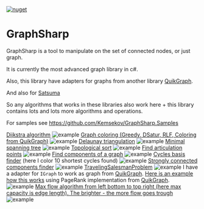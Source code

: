 [![nuget](https://img.shields.io/nuget/v/Kemsekov.GraphSharp.svg)](https://www.nuget.org/packages/Kemsekov.GraphSharp/) 
# GraphSharp
GraphSharp is a tool to manipulate on the set of connected nodes, or just graph. 

It is currently the most advanced graph library in c#.

Also, this library have adapters for graphs from another library [QuikGraph](https://github.com/KeRNeLith/QuikGraph).

And also for [Satsuma](https://github.com/unchase/Unchase.Satsuma)

So any algorithms that works in these libraries also work here + this library contains lots and lots more algorithms and operations.


For samples see https://github.com/Kemsekov/GraphSharp.Samples

[Dijkstra algorithm](https://github.com/Kemsekov/GraphSharp.Samples/tree/main/samples/Dijkstra's%20algorithm)
![example](https://user-images.githubusercontent.com/57869319/149961444-a0afc184-7119-4a8c-99de-4d15f587559f.jpg)
[Graph coloring (Greedy, DSatur, RLF, Coloring from QuikGraph)](https://github.com/Kemsekov/GraphSharp.Samples/tree/main/samples/GraphColoring)
![example](https://user-images.githubusercontent.com/57869319/161608380-1e82a976-16bc-4fca-a249-c5aa0efdb948.jpg)
[Delaunay triangulation](https://github.com/Kemsekov/GraphSharp.Samples/tree/main/samples/DelaunayTriangulation)
![example](https://user-images.githubusercontent.com/57869319/174455462-f0a7b769-33b8-47b9-b6a6-2936c02f4cbb.jpg)
[Minimal spanning tree](https://github.com/Kemsekov/GraphSharp.Samples/tree/main/samples/Tree)
![example](https://user-images.githubusercontent.com/57869319/174455464-e4b8723b-0158-4a9c-ace1-a9e7dc423913.jpg)
[Topological sort](https://github.com/Kemsekov/GraphSharp.Samples/tree/main/samples/TopologicalSort)
![example](https://user-images.githubusercontent.com/57869319/174638380-b39624b7-8c99-4544-a69b-f99f589d72b4.jpg)
[Find articulation points](https://github.com/Kemsekov/GraphSharp.Samples/tree/main/samples/ArticulationPointsFinder)
![example](https://user-images.githubusercontent.com/57869319/176494620-2cb92342-aa2d-432f-bfc6-ca503017464d.jpg)
[Find components of a graph](https://github.com/Kemsekov/GraphSharp.Samples/tree/main/samples/FindComponents)
![example](https://user-images.githubusercontent.com/57869319/176998046-e1ba18c7-9f11-4b9d-bd2f-54537d5d4a0a.jpg)
[Cycles basis finder](https://github.com/Kemsekov/GraphSharp.Samples/tree/main/samples/CycleFinder) (here I color 10 shortest cycles found)
![example](https://user-images.githubusercontent.com/57869319/179674538-142bf36b-e760-49d8-9ed6-eed3c512e907.jpg)
[Strongly connected components finder](https://github.com/Kemsekov/GraphSharp.Samples/tree/main/samples/StronglyComponentsFinder)
![example](https://user-images.githubusercontent.com/57869319/181353679-86969151-e88e-4600-8db1-8d9e361e96ce.jpg)
[TravelingSalesmanProblem](https://github.com/Kemsekov/GraphSharp.Samples/tree/main/samples/TravelingSalesmanProblem)
![example](https://user-images.githubusercontent.com/57869319/183226714-827188f0-2f34-4a99-b90d-c6937c5dd41f.jpg)
I have a adapter for `IGraph` to work as graph from [QuikGraph](https://github.com/KeRNeLith/QuikGraph).
[Here is an example how this works](https://github.com/Kemsekov/GraphSharp.Samples/tree/main/samples/PageRank) using PageRank implementation from [QuikGraph](https://github.com/KeRNeLith/QuikGraph).
![example](https://user-images.githubusercontent.com/57869319/187511214-3963fa78-ebf5-4d84-8bac-b483ea70f4b1.jpg)
[Max flow algorithm from left bottom to top right (here max capacity is edge length). The brighter - the more flow goes trough](https://github.com/Kemsekov/GraphSharp.Samples/tree/main/samples/MaxFlow)
![example](https://user-images.githubusercontent.com/57869319/204763293-8687acca-30e2-4d23-98e1-3d01e7d192e4.jpg)
